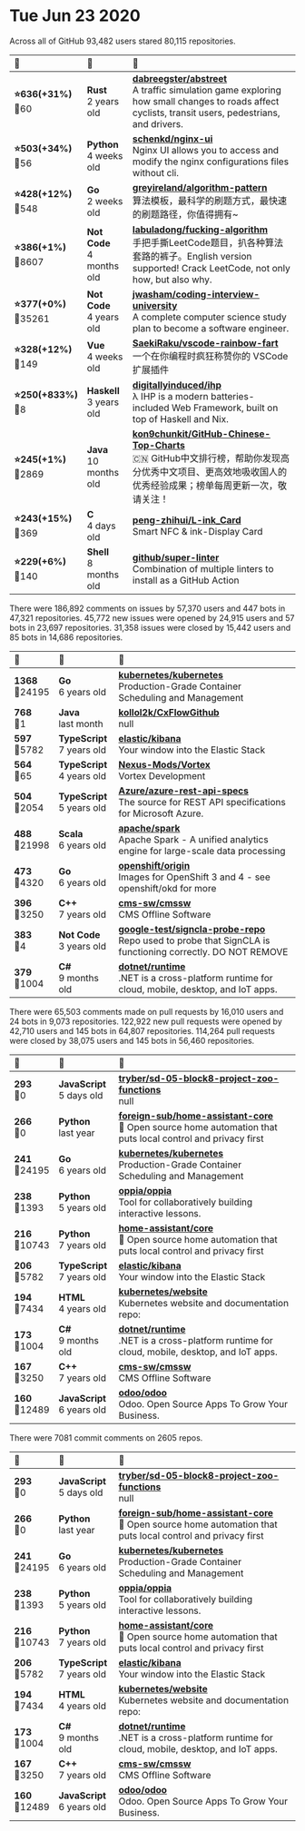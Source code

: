 # Tue Jun 23 2020

Across all of GitHub 93,482 users stared 
80,115 repositories. 

| :page_with_curl: | :calendar: | :page_with_curl: |
| :--- | :--- | :--- |
| **:star:636(+31%)**<br>:twisted_rightwards_arrows:60 | **Rust**<br>2 years old | **[dabreegster/abstreet](https://github.com/dabreegster/abstreet)**<br>A traffic simulation game exploring how small changes to roads affect cyclists, transit users, pedestrians, and drivers. |
| **:star:503(+34%)**<br>:twisted_rightwards_arrows:56 | **Python**<br>4 weeks old | **[schenkd/nginx-ui](https://github.com/schenkd/nginx-ui)**<br>Nginx UI allows you to access and modify the nginx configurations files without cli.  |
| **:star:428(+12%)**<br>:twisted_rightwards_arrows:548 | **Go**<br>2 weeks old | **[greyireland/algorithm-pattern](https://github.com/greyireland/algorithm-pattern)**<br>算法模板，最科学的刷题方式，最快速的刷题路径，你值得拥有~ |
| **:star:386(+1%)**<br>:twisted_rightwards_arrows:8607 | **Not Code**<br>4 months old | **[labuladong/fucking-algorithm](https://github.com/labuladong/fucking-algorithm)**<br>手把手撕LeetCode题目，扒各种算法套路的裤子。English version supported! Crack LeetCode, not only how, but also why.  |
| **:star:377(+0%)**<br>:twisted_rightwards_arrows:35261 | **Not Code**<br>4 years old | **[jwasham/coding-interview-university](https://github.com/jwasham/coding-interview-university)**<br>A complete computer science study plan to become a software engineer. |
| **:star:328(+12%)**<br>:twisted_rightwards_arrows:149 | **Vue**<br>4 weeks old | **[SaekiRaku/vscode-rainbow-fart](https://github.com/SaekiRaku/vscode-rainbow-fart)**<br>一个在你编程时疯狂称赞你的 VSCode 扩展插件 | An VSCode extension that keeps giving you compliment while you are coding, it will checks the keywords of code to play suitable sounds. |
| **:star:250(+833%)**<br>:twisted_rightwards_arrows:8 | **Haskell**<br>3 years old | **[digitallyinduced/ihp](https://github.com/digitallyinduced/ihp)**<br>λ IHP is a modern batteries-included Web Framework, built on top of Haskell and Nix. |
| **:star:245(+1%)**<br>:twisted_rightwards_arrows:2869 | **Java**<br>10 months old | **[kon9chunkit/GitHub-Chinese-Top-Charts](https://github.com/kon9chunkit/GitHub-Chinese-Top-Charts)**<br>:cn: GitHub中文排行榜，帮助你发现高分优秀中文项目、更高效地吸收国人的优秀经验成果；榜单每周更新一次，敬请关注！ |
| **:star:243(+15%)**<br>:twisted_rightwards_arrows:369 | **C**<br>4 days old | **[peng-zhihui/L-ink_Card](https://github.com/peng-zhihui/L-ink_Card)**<br>Smart NFC & ink-Display Card |
| **:star:229(+6%)**<br>:twisted_rightwards_arrows:140 | **Shell**<br>8 months old | **[github/super-linter](https://github.com/github/super-linter)**<br>Combination of multiple linters to install as a GitHub Action |

There were 186,892 comments on issues by 57,370 users and 447 bots in 47,321 repositories.
45,772 new issues were opened by 24,915 users and 57 bots in 23,697 repositories.
31,358 issues were closed by 15,442 users and 85 bots in 14,686 repositories.

| :speech_balloon: | :calendar: | :page_with_curl: |
| :--- | :--- | :--- |
| **1368**<br>:twisted_rightwards_arrows:24195 | **Go**<br>6 years old | **[kubernetes/kubernetes](https://github.com/kubernetes/kubernetes)**<br>Production-Grade Container Scheduling and Management |
| **768**<br>:twisted_rightwards_arrows:1 | **Java**<br>last month | **[kollol2k/CxFlowGithub](https://github.com/kollol2k/CxFlowGithub)**<br>null |
| **597**<br>:twisted_rightwards_arrows:5782 | **TypeScript**<br>7 years old | **[elastic/kibana](https://github.com/elastic/kibana)**<br>Your window into the Elastic Stack |
| **564**<br>:twisted_rightwards_arrows:65 | **TypeScript**<br>4 years old | **[Nexus-Mods/Vortex](https://github.com/Nexus-Mods/Vortex)**<br>Vortex Development |
| **504**<br>:twisted_rightwards_arrows:2054 | **TypeScript**<br>5 years old | **[Azure/azure-rest-api-specs](https://github.com/Azure/azure-rest-api-specs)**<br>The source for REST API specifications for Microsoft Azure. |
| **488**<br>:twisted_rightwards_arrows:21998 | **Scala**<br>6 years old | **[apache/spark](https://github.com/apache/spark)**<br>Apache Spark - A unified analytics engine for large-scale data processing |
| **473**<br>:twisted_rightwards_arrows:4320 | **Go**<br>6 years old | **[openshift/origin](https://github.com/openshift/origin)**<br>Images for OpenShift 3 and 4 - see openshift/okd for more |
| **396**<br>:twisted_rightwards_arrows:3250 | **C++**<br>7 years old | **[cms-sw/cmssw](https://github.com/cms-sw/cmssw)**<br>CMS Offline Software |
| **383**<br>:twisted_rightwards_arrows:4 | **Not Code**<br>3 years old | **[google-test/signcla-probe-repo](https://github.com/google-test/signcla-probe-repo)**<br>Repo used to probe that SignCLA is functioning correctly.  DO NOT REMOVE |
| **379**<br>:twisted_rightwards_arrows:1004 | **C#**<br>9 months old | **[dotnet/runtime](https://github.com/dotnet/runtime)**<br>.NET is a cross-platform runtime for cloud, mobile, desktop, and IoT apps. |

There were 65,503 comments made on pull requests by 16,010 users and 24 bots in 9,073 repositories.
122,922 new pull requests were opened by 42,710 users and 145 bots in 64,807 repositories.
114,264 pull requests were closed by 38,075 users and 145 bots in 56,460 repositories.

| :speech_balloon: | :calendar: | :page_with_curl: |
| :--- | :--- | :--- |
| **293**<br>:twisted_rightwards_arrows:0 | **JavaScript**<br>5 days old | **[tryber/sd-05-block8-project-zoo-functions](https://github.com/tryber/sd-05-block8-project-zoo-functions)**<br>null |
| **266**<br>:twisted_rightwards_arrows:0 | **Python**<br>last year | **[foreign-sub/home-assistant-core](https://github.com/foreign-sub/home-assistant-core)**<br>:house_with_garden: Open source home automation that puts local control and privacy first |
| **241**<br>:twisted_rightwards_arrows:24195 | **Go**<br>6 years old | **[kubernetes/kubernetes](https://github.com/kubernetes/kubernetes)**<br>Production-Grade Container Scheduling and Management |
| **238**<br>:twisted_rightwards_arrows:1393 | **Python**<br>5 years old | **[oppia/oppia](https://github.com/oppia/oppia)**<br>Tool for collaboratively building interactive lessons. |
| **216**<br>:twisted_rightwards_arrows:10743 | **Python**<br>7 years old | **[home-assistant/core](https://github.com/home-assistant/core)**<br>:house_with_garden: Open source home automation that puts local control and privacy first |
| **206**<br>:twisted_rightwards_arrows:5782 | **TypeScript**<br>7 years old | **[elastic/kibana](https://github.com/elastic/kibana)**<br>Your window into the Elastic Stack |
| **194**<br>:twisted_rightwards_arrows:7434 | **HTML**<br>4 years old | **[kubernetes/website](https://github.com/kubernetes/website)**<br>Kubernetes website and documentation repo:  |
| **173**<br>:twisted_rightwards_arrows:1004 | **C#**<br>9 months old | **[dotnet/runtime](https://github.com/dotnet/runtime)**<br>.NET is a cross-platform runtime for cloud, mobile, desktop, and IoT apps. |
| **167**<br>:twisted_rightwards_arrows:3250 | **C++**<br>7 years old | **[cms-sw/cmssw](https://github.com/cms-sw/cmssw)**<br>CMS Offline Software |
| **160**<br>:twisted_rightwards_arrows:12489 | **JavaScript**<br>6 years old | **[odoo/odoo](https://github.com/odoo/odoo)**<br>Odoo. Open Source Apps To Grow Your Business. |

There were 7081 commit comments on 2605 repos.

| :speech_balloon: | :calendar: | :page_with_curl: |
| :--- | :--- | :--- |
| **293**<br>:twisted_rightwards_arrows:0 | **JavaScript**<br>5 days old | **[tryber/sd-05-block8-project-zoo-functions](https://github.com/tryber/sd-05-block8-project-zoo-functions)**<br>null |
| **266**<br>:twisted_rightwards_arrows:0 | **Python**<br>last year | **[foreign-sub/home-assistant-core](https://github.com/foreign-sub/home-assistant-core)**<br>:house_with_garden: Open source home automation that puts local control and privacy first |
| **241**<br>:twisted_rightwards_arrows:24195 | **Go**<br>6 years old | **[kubernetes/kubernetes](https://github.com/kubernetes/kubernetes)**<br>Production-Grade Container Scheduling and Management |
| **238**<br>:twisted_rightwards_arrows:1393 | **Python**<br>5 years old | **[oppia/oppia](https://github.com/oppia/oppia)**<br>Tool for collaboratively building interactive lessons. |
| **216**<br>:twisted_rightwards_arrows:10743 | **Python**<br>7 years old | **[home-assistant/core](https://github.com/home-assistant/core)**<br>:house_with_garden: Open source home automation that puts local control and privacy first |
| **206**<br>:twisted_rightwards_arrows:5782 | **TypeScript**<br>7 years old | **[elastic/kibana](https://github.com/elastic/kibana)**<br>Your window into the Elastic Stack |
| **194**<br>:twisted_rightwards_arrows:7434 | **HTML**<br>4 years old | **[kubernetes/website](https://github.com/kubernetes/website)**<br>Kubernetes website and documentation repo:  |
| **173**<br>:twisted_rightwards_arrows:1004 | **C#**<br>9 months old | **[dotnet/runtime](https://github.com/dotnet/runtime)**<br>.NET is a cross-platform runtime for cloud, mobile, desktop, and IoT apps. |
| **167**<br>:twisted_rightwards_arrows:3250 | **C++**<br>7 years old | **[cms-sw/cmssw](https://github.com/cms-sw/cmssw)**<br>CMS Offline Software |
| **160**<br>:twisted_rightwards_arrows:12489 | **JavaScript**<br>6 years old | **[odoo/odoo](https://github.com/odoo/odoo)**<br>Odoo. Open Source Apps To Grow Your Business. |

